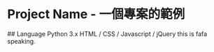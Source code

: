 # Project Name - 一個專案的範例
<fafa>
## Language
Python 3.x
HTML / CSS / Javascript / jQuery
this is fafa speaking.

